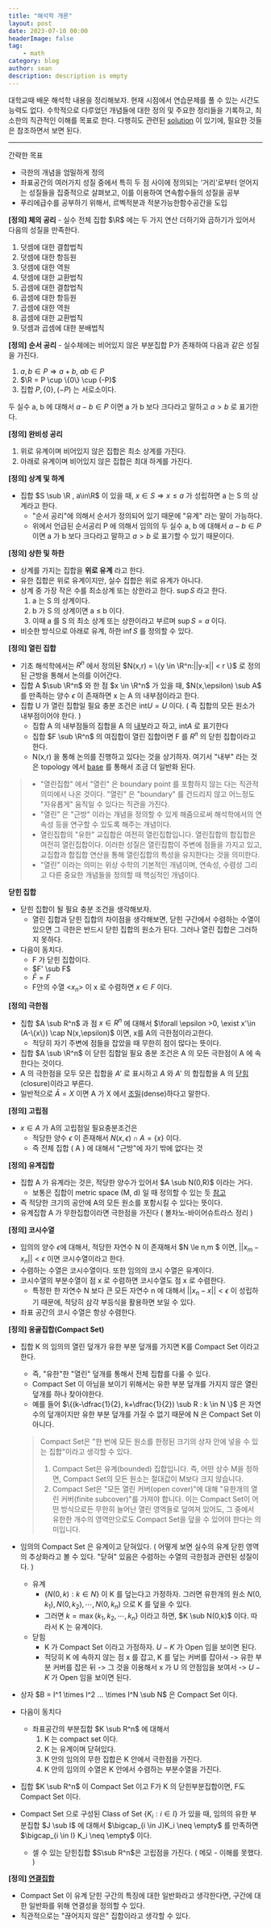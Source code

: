 ```yaml
---
title: "해석학 개론"
layout: post
date: 2023-07-10 00:00
headerImage: false
tag:
    - math
category: blog
author: sean
description: description is empty
---
```


대학교때 배운 해석학 내용을 정리해보자. 현재 시점에서 연습문제를 풀 수 있는 시간도 능력도 없다.
수학적으로 다루었던 개념들에 대한 정의 및 주요한 정리들을 기록하고, 최소한의 직관적인 이해를 목표로 한다.
다행히도 관련된 [solution](https://jsch89.tistory.com/5) 이 있기에, 필요한 것들은 참조하면서 보면 된다.

---

간략한 목표

- 극한의 개념을 엄밀하게 정의
- 좌표공간의 여러가지 성질 중에서 특히 두 점 사이에 정의되는 ‘거리'로부터 얻어지는 성질들을 집중적으로 살펴보고, 이를 이용하여 연속함수들의 성질을 공부
- 푸리에급수를 공부하기 위해서, 르벡적분과 적분가능한함수공간을 도입

**[정의] 체의 공리** - 실수 전체 집합 $\R$ 에는 두 가지 연산 더하기와 곱하기가 있어서 다음의 성질을 만족한다.

1. 덧셈에 대한 결합법칙
2. 덧셈에 대한 항등원
3. 덧셈에 대한 역원
4. 덧셈에 대한 교환법칙
5. 곱셈에 대한 결합법칙
6. 곱셈에 대한 항등원
7. 곱셈에 대한 역원
8. 곱셈에 대한 교환법칙
9. 덧셈과 곱셈에 대한 분배법칙

**[정의]** **순서 공리** - 실수체에는 비어있지 않은 부분집합 P가 존재하여 다음과 같은 성질을 가진다.

1. $a,b\in P \Longrightarrow a+b,\ ab \in P$
2. $\R = P \cup \{0\} \cup (-P)$
3. 집합 $P, \{0\}, (-P)$ 는 서로소이다.

두 실수 a, b 에 대해서 $a-b \in P$ 이면 a 가 b 보다 크다라고 말하고 $a > b$ 로 표기한다.

**[정의] 완비성 공리**

1. 위로 유계이며 비어있지 않은 집합은 최소 상계를 가진다.
2. 아래로 유계이며 비어있지 않은 집합은 최대 하계를 가진다.

**[정의] 상계 및 하계**

- 집합 $S \sub \R , a\in\R$ 이 있을 때, $x\in S \Rightarrow x \le a$ 가 성립하면 a 는 S 의 상계라고 한다.
    - "순서 공리"에 의해서 순서가 정의되어 있기 때문에 "유계" 라는 말이 가능하다.
    - 위에서 언급된 순서공리 P 에 의해서 임의의 두 실수 a, b 에 대해서 $a-b \in P$ 이면 a 가 b 보다 크다라고 말하고 $a > b$ 로 표기할 수 있기 때문이다.

**[정의] 상한 및 하한**

- 상계를 가지는 집합을 **위로 유계** 라고 한다.
- 유한 집합은 위로 유계이지만, 실수 집합은 위로 유계가 아니다.
- 상계 중 가장 작은 수를 최소상계 또는 상한라고 한다. $\sup S$ 라고 한다.
    1. a 는 S 의 상계이다.
    2. b 가 S 의 상계이면 a ≤ b 이다.
    3. 이때 a 를 S 의 최소 상계 또는 상한이라고 부르며 $\sup S=a$ 이다.
- 비슷한 방식으로 아래로 유계, 하한 $\inf S$ 를 정의할 수 있다.

**[정의] 열린 집합**

- 기초 해석학에서는 $R^n$ 에서 정의된 $N(x,r) = \{y \in \R^n:||y-x|| < r \}$ 로 정의된 근방을 통해서 논의를 이어간다.
- 집합 A $\sub \R^n$ 와 한 점 $x \in \R^n$ 가 있을 때, $N(x,\epsilon) \sub A$ 를 만족하는 양수 $\epsilon$ 이 존재하면 x 는 A 의 내부점이라고 한다.
- 집합 U 가 열린 집합일 필요 충분 조건은 $\text{int}U = U$ 이다. ( 즉 집합의 모든 원소가 내부점이어야 한다. )
    - 집합 A 의 내부점들의 집합을 A 의 [내부](<https://en.wikipedia.org/wiki/Interior_(topology)>)라고 하고, $\text{int}A$ 로 표기한다
    - 집합 $F \sub \R^n$ 의 여집합이 열린 집합이면 F 를 $R^n$ 의 닫힌 집합이라고 한다.
    - N(x,r) 을 통해 논의를 진행하고 있다는 것을 상기하자. 여기서 "내부" 라는 것은 topology 에서 [base](<https://en.wikipedia.org/wiki/Base_(topology)>) 를 통해서 조금 더 일반화 된다.

> - "열린집합" 에서 "열린" 은 boundary point 를 포함하지 않는 다는 직관적 의미에서 나온 것이다. "열린" 은 "boundary" 를 건드리지 않고 어느정도 "자유롭게" 움직일 수 있다는 직관을 가진다.
> - "열린" 은 "근방" 이라는 개념을 정의할 수 있게 해줌으로써 해석학에서의 연속성 등을 연구할 수 있도록 해주는 개념이다.
> - 열린집합의 "유한" 교집합은 여전히 열린집합입니다. 열린집합의 합집합은 여전히 열린집합이다. 이러한 성질은 열린집합이 주변에 점들을 가지고 있고, 교집합과 합집합 연산을 통해 열린집합의 특성을 유지한다는 것을 의미한다.
> - "열린" 이라는 의미는 위상 수학의 기본적인 개념이며, 연속성, 수렴성 그리고 다른 중요한 개념들을 정의할 때 핵심적인 개념이다.

**닫힌 집합**

- 닫힌 집합이 될 필요 충분 조건을 생각해보자.
    - 열린 집합과 닫힌 집합의 차이점을 생각해보면, 닫힌 구간에서 수렴하는 수열이 있으면 그 극한은 반드시 닫힌 집합의 원소가 된다. 그러나 열린 집합은 그러하지 못하다.
- 다음이 동치다.
    - F 가 닫힌 집합이다.
    - $F' \sub F$
    - $\bar{F}=F$
    - F안의 수열 <$x_n$> 이 x 로 수렴하면 $x\in F$ 이다.

**[정의] 극한점**

- 집합 $A \sub R^n$ 과 점 $x \in R^n$ 에 대해서 $\forall \epsilon >0, \exist x'\in (A-\{x\}) \cap N(x,\epsilon)$ 이면, x를 A의 극한점이라고한다.
    - 적당히 자기 주변에 점들을 잡았을 때 무한히 점이 많다는 뜻이다.
- 집합 $A \sub \R^n$ 이 닫힌 집합일 필요 충분 조건은 A 의 모든 극한점이 A 에 속한다는 것이다.
- A 의 극한점을 모두 모은 집합을 ${A}'$ 로 표시하고 $A$ 와 ${A}'$ 의 합집합을 A 의 [닫힘](<https://ko.wikipedia.org/wiki/폐포_(위상수학)>)(closure)이라고 부른다.
- 일반적으로 $\bar{A}= X$ 이면 A 가 X 에서 [조밀](https://en.wikipedia.org/wiki/Dense_set)(dense)하다고 말한다.

**[정의] 고립점**

- $x\in A$ 가 A의 고립점일 필요충분조건은
    - 적당한 양수 $\epsilon$ 이 존재해서 $N(x,\epsilon) \cap A = \{x\}$ 이다.
    - 즉 전체 집합 ( A ) 에 대해서 "근방"에 자기 밖에 없다는 것

**[정의] 유계집합**

- 집합 A 가 유계라는 것은, 적당한 양수가 있어서 $A \sub N(0,R)$ 이라는 거다.
    - 보통은 집합이 metric space (M, d) 일 때 정의할 수 있는 듯 [참고](https://en.wikipedia.org/wiki/Bounded_set)
- 즉 적당한 크기의 공안에 A의 모든 원소를 포함시킬 수 있다는 뜻이다.
- 유계집합 A 가 무한집합이라면 극한점을 가진다 ( 볼차노-바이어슈트라스 정리 )

**[정의] 코시수열**

- 임의의 양수 $\epsilon$에 대해서, 적당한 자연수 N 이 존재해서 $N \le n,m $ 이면, $||x_m - x_n|| < \epsilon$ 이면 코시수열이라고 한다.
- 수렴하는 수열은 코시수열이다. 또한 임의의 코시 수열은 유계이다.
- 코시수열의 부분수열이 점 x 로 수렴하면 코시수열도 점 x 로 수렴한다.
    - 특정한 한 자연수 N 보다 큰 모든 자연수 n 에 대해서 $||x_n - x|| < \epsilon$ 이 성립하기 때문에, 적당히 삼각 부등식을 활용하면 보일 수 있다.
- 좌표 공간의 코시 수열은 항상 수렴한다.

**[정의] 옹골집합(Compact Set)**

- 집합 K 의 임의의 열린 덮개가 유한 부분 덮개를 가지면 K를 Compact Set 이라고 한다.

    - 즉, "유한"한 "열린" 덮개를 통해서 전체 집합를 다룰 수 있다.
    - Compact Set 이 아님을 보이기 위해서는 유한 부분 덮개를 가지지 않은 열린 덮개를 하나 찾아야한다.
    - 예를 들어 $\{(k-\dfrac{1}{2}, k+\dfrac{1}{2}) \sub R : k \in N \}$ 은 자연수의 덮개이지만 유한 부분 덮개를 가질 수 없기 때문에 N 은 Compact Set 이 아니다.

    > Compact Set은 "한 번에 모든 원소를 한정된 크기의 상자 안에 넣을 수 있는 집합"이라고 생각할 수 있다.
    >
    > 1. Compact Set은 유계(bounded) 집합입니다. 즉, 어떤 상수 M을 정하면, Compact Set의 모든 원소는 절대값이 M보다 크지 않습니다.
    > 2. Compact Set은 "모든 열린 커버(open cover)"에 대해 "유한개의 열린 커버(finite subcover)"를 가져야 합니다. 이는 Compact Set이 어떤 방식으로든 무한히 늘어난 열린 영역들로 덮여져 있어도, 그 중에서 유한한 개수의 영역만으로도 Compact Set을 덮을 수 있어야 한다는 의미입니다.

- 임의의 Compact Set 은 유계이고 닫혀있다. ( 어떻게 보면 실수의 유계 닫힌 영역의 추상화라고 볼 수 있다. "닫혀" 있음은 수렴하는 수열의 극한점과 관련된 성질이다. )

    - 유계
        - $\{N(0,k) : k \in N \}$ 이 K 를 덮는다고 가정하자. 그러면 유한개의 원소 $N(0,k_1), N(0,k_2), \cdots, N(0,k_n)$ 으로 K 를 덮을 수 있다.
        - 그러면 $k=\max\{k_1, k_2, \cdots, k_n\}$ 이라고 하면, $K \sub N(0,k)$ 이다. 따라서 K 는 유계이다.
    - 닫힘
        - K 가 Compact Set 이라고 가정하자. $U - K$ 가 Open 임을 보이면 된다.
        - 적당히 K 에 속하지 않는 점 x 를 잡고, K 를 덮는 커버를 잡아서 -> 유한 부분 커버를 잡은 뒤 -> 그 것을 이용해서 x 가 U 의 안점임을 보여서 -> $U-K$ 가 Open 임을 보이면 된다.

- 상자 $B = I^1 \times I^2 ... \times I^N \sub N$ 은 Compact Set 이다.
- 다음이 동치다

    - 좌표공간의 부분집합 $K \sub R^n$ 에 대해서
        1. K 는 compact set 이다.
        2. K 는 유계이며 닫혀있다.
        3. K 안의 임의의 무한 집합은 K 안에서 극한점을 가진다.
        4. K 안의 임의의 수열은 K 안에서 수렴하는 부분수열을 가진다.

- 집합 $K \sub R^n$ 이 Compact Set 이고 F가 K 의 닫힌부분집합이면, F도 Compact Set 이다.
- Compact Set 으로 구성된 Class of Set $\{K_i : i \in I\}$ 가 있을 때, 임의의 유한 부분집합 $J \sub I$ 에 대해서 $\bigcap_{i \in J}K_i \neq \empty$ 를 만족하면 $\bigcap_{i \in I} K_i \neq \empty$ 이다.
    - 셀 수 있는 닫힌집합 $S\sub R^n$은 고립점을 가진다. ( 메모 - 이해를 못했다. )

**[정의] [연결집합](https://namu.wiki/w/연결%20공간)**

- Compact Set 이 유계 닫힌 구간의 특징에 대한 일반화라고 생각한다면, 구간에 대한 일반화를 위해 연결성을 정의할 수 있다.
- 직관적으로는 "끊어지지 않은" 집합이라고 생각할 수 있다.
